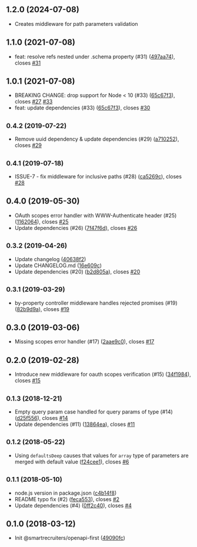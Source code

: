 ## 1.2.0 (2024-07-08)

* Creates middleware for path parameters validation



## 1.1.0 (2021-07-08)

* feat: resolve refs nested under .schema property (#31) ([497aa74](https://github.com/smartrecruiters/openapi-first/commit/497aa74)), closes [#31](https://github.com/smartrecruiters/openapi-first/issues/31)



## 1.0.1 (2021-07-08)

* BREAKING CHANGE: drop support for Node < 10 (#33) ([65c67f3](https://github.com/smartrecruiters/openapi-first/commit/65c67f3)), closes [#27](https://github.com/smartrecruiters/openapi-first/issues/27) [#33](https://github.com/smartrecruiters/openapi-first/issues/33)
* feat: update dependencies (#33) ([65c67f3](https://github.com/smartrecruiters/openapi-first/commit/65c67f3)), closes [#30](https://github.com/smartrecruiters/openapi-first/issues/30)



## <small>0.4.2 (2019-07-22)</small>

* Remove uuid dependency & update dependencies (#29) ([a710252](https://github.com/smartrecruiters/openapi-first/commit/a710252)), closes [#29](https://github.com/smartrecruiters/openapi-first/issues/29)



## <small>0.4.1 (2019-07-18)</small>

* ISSUE-7 - fix middleware for inclusive paths (#28) ([ca5269c](https://github.com/smartrecruiters/openapi-first/commit/ca5269c)), closes [#28](https://github.com/smartrecruiters/openapi-first/issues/28)



## 0.4.0 (2019-05-30)

* OAuth scopes error handler with WWW-Authenticate header (#25) ([1162064](https://github.com/smartrecruiters/openapi-first/commit/1162064)), closes [#25](https://github.com/smartrecruiters/openapi-first/issues/25)
* Update dependencies (#26) ([7f47f6d](https://github.com/smartrecruiters/openapi-first/commit/7f47f6d)), closes [#26](https://github.com/smartrecruiters/openapi-first/issues/26)



<a name="0.3.2"></a>
## <small>0.3.2 (2019-04-26)</small>

* Update changelog ([40638f2](https://github.com/smartrecruiters/openapi-first/commit/40638f2))
* Update CHANGELOG.md ([16e609c](https://github.com/smartrecruiters/openapi-first/commit/16e609c))
* Update dependencies (#20) ([b2d805a](https://github.com/smartrecruiters/openapi-first/commit/b2d805a)), closes [#20](https://github.com/smartrecruiters/openapi-first/issues/20)



## <small>0.3.1 (2019-03-29)</small>

* by-property controller middleware handles rejected promises (#19) ([82b9d9a](https://github.com/smartrecruiters/openapi-first/commit/82b9d9a)), closes [#19](https://github.com/smartrecruiters/openapi-first/issues/19)



## 0.3.0 (2019-03-06)

* Missing scopes error handler (#17) ([2aae9c0](https://github.com/smartrecruiters/openapi-first/commit/2aae9c0)), closes [#17](https://github.com/smartrecruiters/openapi-first/issues/17)



## 0.2.0 (2019-02-28)

* Introduce new middleware for oauth scopes verification (#15) ([34f1984](https://github.com/smartrecruiters/openapi-first/commit/34f1984)), closes [#15](https://github.com/smartrecruiters/openapi-first/issues/15)



## <small>0.1.3 (2018-12-21)</small>

* Empty query param case handled for query params of type (#14) ([d25f556](https://github.com/smartrecruiters/openapi-first/commit/d25f556)), closes [#14](https://github.com/smartrecruiters/openapi-first/issues/14)
* Update dependencies (#11) ([13864ea](https://github.com/smartrecruiters/openapi-first/commit/13864ea)), closes [#11](https://github.com/smartrecruiters/openapi-first/issues/11)



<a name="0.1.2"></a>
## <small>0.1.2 (2018-05-22)</small>

* Using `defaultsDeep` causes that values for `array` type of parameters are merged with default value ([f24cee1](https://github.com/smartrecruiters/openapi-first/commit/f24cee1)), closes [#6](https://github.com/smartrecruiters/openapi-first/issues/6)



<a name="0.1.1"></a>
## <small>0.1.1 (2018-05-10)</small>

* node.js version in package.json ([c4b14f8](https://github.com/smartrecruiters/openapi-first/commit/c4b14f8))
* README typo fix (#2) ([feca553](https://github.com/smartrecruiters/openapi-first/commit/feca553)), closes [#2](https://github.com/smartrecruiters/openapi-first/issues/2)
* Update dependencies (#4) ([0ff2c40](https://github.com/smartrecruiters/openapi-first/commit/0ff2c40)), closes [#4](https://github.com/smartrecruiters/openapi-first/issues/4)


<a name="0.1.0"></a>
## 0.1.0 (2018-03-12)

* Init @smartrecruiters/openapi-first ([49090fc](https://github.com/smartrecruiters/openapi-first/commit/49090fc))



